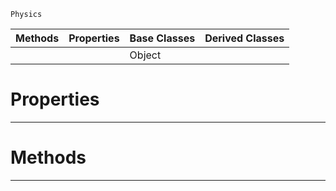  `Physics`

|Methods|Properties|Base Classes|Derived Classes|
|---|---|---|---|
| | |Object| |


 #  Properties


---  
 #  Methods


---  
 

 